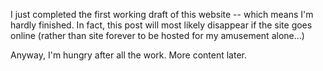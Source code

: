 I just completed the first working draft of this website -- which means I'm hardly finished.  In fact, this post will most likely disappear if the site goes online (rather than site forever to be hosted for my amusement alone...)

Anyway, I'm hungry after all the work.  More content later.